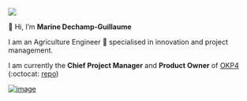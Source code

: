 [<img src="docs/Banner_okp4.png"/>](https://okp4.network)

👋 Hi, I’m **Marine Dechamp-Guillaume**  

I am an Agriculture Engineer :sunflower: specialised in innovation and project management.

I am currently the **Chief Project Manager** and **Product Owner** of [OKP4](https://okp4.com/) (:octocat: [repo](https://github.com/okp4/))

[![image](https://user-images.githubusercontent.com/92780073/142393015-7f73f6d0-d03d-48ad-94f2-082440436c3d.png)](https://www.linkedin.com/in/marine-dechamp-guillaume-5b6951118/)
